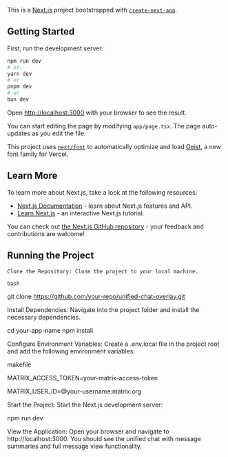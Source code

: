 This is a [Next.js](https://nextjs.org) project bootstrapped with [`create-next-app`](https://nextjs.org/docs/app/api-reference/cli/create-next-app).

## Getting Started

First, run the development server:

```bash
npm run dev
# or
yarn dev
# or
pnpm dev
# or
bun dev
```

Open [http://localhost:3000](http://localhost:3000) with your browser to see the result.

You can start editing the page by modifying `app/page.tsx`. The page auto-updates as you edit the file.

This project uses [`next/font`](https://nextjs.org/docs/app/building-your-application/optimizing/fonts) to automatically optimize and load [Geist](https://vercel.com/font), a new font family for Vercel.

## Learn More

To learn more about Next.js, take a look at the following resources:

- [Next.js Documentation](https://nextjs.org/docs) - learn about Next.js features and API.
- [Learn Next.js](https://nextjs.org/learn) - an interactive Next.js tutorial.

You can check out [the Next.js GitHub repository](https://github.com/vercel/next.js) - your feedback and contributions are welcome!

## Running the Project

    Clone the Repository: Clone the project to your local machine.

    bash

git clone https://github.com/your-repo/unified-chat-overlay.git

Install Dependencies: Navigate into the project folder and install the necessary dependencies.

cd your-app-name
npm install

Configure Environment Variables: Create a .env.local file in the project root and add the following environment variables:

makefile

MATRIX_ACCESS_TOKEN=your-matrix-access-token

MATRIX_USER_ID=@your-username:matrix.org

Start the Project: Start the Next.js development server:

npm run dev

View the Application: Open your browser and navigate to http://localhost:3000. You should see the unified chat with message summaries and full message view functionality.
